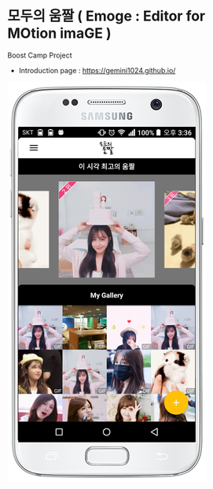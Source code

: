 # 모두의 움짤 ( Emoge : Editor for MOtion imaGE )
Boost Camp Project

* Introduction page : https://gemini1024.github.io/



![이미지](readme_img/main.png)


